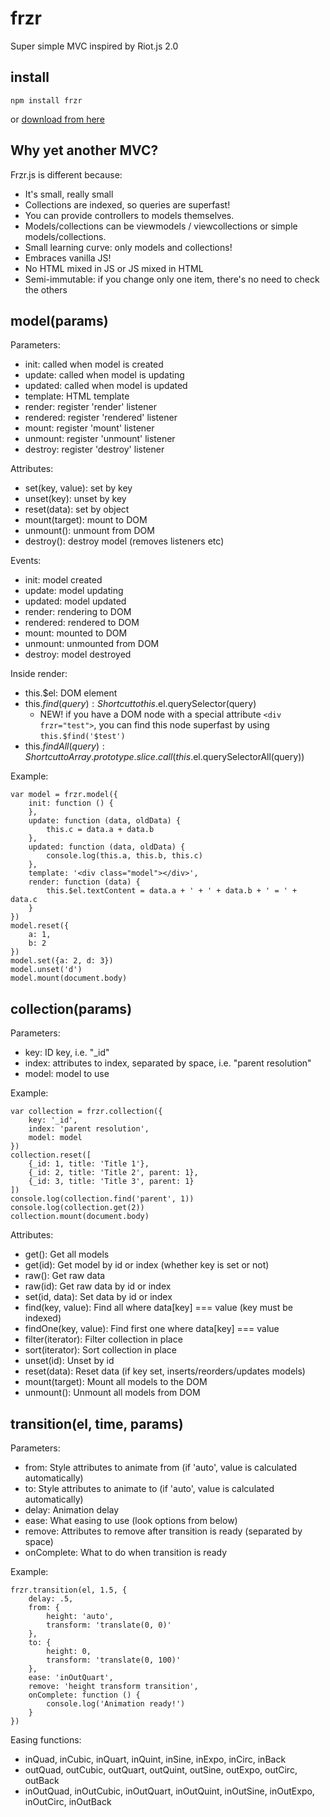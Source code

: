 # frzr
Super simple MVC inspired by Riot.js 2.0

## install


    npm install frzr


  or [download from here](http://pakastin.github.io/frzr/dist/frzr.js)

## Why yet another MVC?
Frzr.js is different because:
- It's small, really small
- Collections are indexed, so queries are superfast!
- You can provide controllers to models themselves.
- Models/collections can be viewmodels / viewcollections or simple models/collections.
- Small learning curve: only models and collections!
- Embraces vanilla JS!
- No HTML mixed in JS or JS mixed in HTML
- Semi-immutable: if you change only one item, there's no need to check the others

## model(params)

Parameters:

- init: called when model is created
- update: called when model is updating
- updated: called when model is updated
- template: HTML template
- render: register 'render' listener
- rendered: register 'rendered' listener
- mount: register 'mount' listener
- unmount: register 'unmount' listener
- destroy: register 'destroy' listener

Attributes:
- set(key, value): set by key
- unset(key): unset by key
- reset(data): set by object
- mount(target): mount to DOM
- unmount(): unmount from DOM
- destroy(): destroy model (removes listeners etc)

Events:
- init: model created
- update: model updating
- updated: model updated
- render: rendering to DOM
- rendered: rendered to DOM
- mount: mounted to DOM
- unmount: unmounted from DOM
- destroy: model destroyed

Inside render:
- this.$el: DOM element
- this.$find(query): Shortcut to this.$el.querySelector(query)
  - NEW! if you have a DOM node with a special attribute ```<div frzr="test">```, you can find this node superfast by using ```this.$find('$test')```
- this.$findAll(query): Shortcut to Array.prototype.slice.call(this.$el.querySelectorAll(query))

Example:

    var model = frzr.model({
        init: function () {
        },
        update: function (data, oldData) {
            this.c = data.a + data.b
        },
        updated: function (data, oldData) {
            console.log(this.a, this.b, this.c)
        },
        template: '<div class="model"></div>',
        render: function (data) {
            this.$el.textContent = data.a + ' + ' + data.b + ' = ' + data.c
        }
    })
    model.reset({
        a: 1,
        b: 2
    })
    model.set({a: 2, d: 3})
    model.unset('d')
    model.mount(document.body)


## collection(params)

Parameters:

- key: ID key, i.e. "_id"
- index: attributes to index, separated by space, i.e. "parent resolution"
- model: model to use

Example:

    var collection = frzr.collection({
        key: '_id',
        index: 'parent resolution',
        model: model
    })
    collection.reset([
        {_id: 1, title: 'Title 1'},
        {_id: 2, title: 'Title 2', parent: 1},
        {_id: 3, title: 'Title 3', parent: 1}
    ])
    console.log(collection.find('parent', 1))
    console.log(collection.get(2))
    collection.mount(document.body)


Attributes:

- get(): Get all models
- get(id): Get model by id or index (whether key is set or not)
- raw(): Get raw data
- raw(id): Get raw data by id or index
- set(id, data): Set data by id or index
- find(key, value): Find all where data[key] === value (key must be indexed)
- findOne(key, value): Find first one where data[key] === value
- filter(iterator): Filter collection in place
- sort(iterator): Sort collection in place
- unset(id): Unset by id
- reset(data): Reset data (if key set, inserts/reorders/updates models)
- mount(target): Mount all models to the DOM
- unmount(): Unmount all models from DOM

## transition(el, time, params)

Parameters:

- from: Style attributes to animate from (if 'auto', value is calculated automatically)
- to: Style attributes to animate to (if 'auto', value is calculated automatically)
- delay: Animation delay
- ease: What easing to use (look options from below)
- remove: Attributes to remove after transition is ready (separated by space)
- onComplete: What to do when transition is ready

Example:

    frzr.transition(el, 1.5, {
        delay: .5,
        from: {
            height: 'auto',
            transform: 'translate(0, 0)'
        },
        to: {
            height: 0,
            transform: 'translate(0, 100)'
        },
        ease: 'inOutQuart',
        remove: 'height transform transition',
        onComplete: function () {
            console.log('Animation ready!')
        }
    })


Easing functions:

- inQuad, inCubic, inQuart, inQuint, inSine, inExpo, inCirc, inBack
- outQuad, outCubic, outQuart, outQuint, outSine, outExpo, outCirc, outBack
- inOutQuad, inOutCubic, inOutQuart, inOutQuint, inOutSine, inOutExpo, inOutCirc, inOutBack
